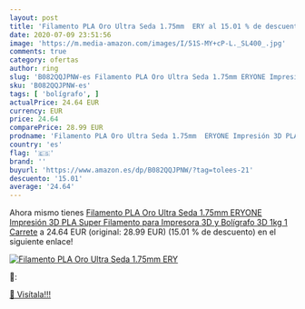 ```yaml
---
layout: post
title: 'Filamento PLA Oro Ultra Seda 1.75mm  ERY al 15.01 % de descuento'
date: 2020-07-09 23:51:56
image: 'https://m.media-amazon.com/images/I/51S-MY+cP-L._SL400_.jpg'
comments: true
category: ofertas
author: ring
slug: 'B082QQJPNW-es Filamento PLA Oro Ultra Seda 1.75mm ERYONE Impresión 3D...'
sku: 'B082QQJPNW-es'
tags: [ 'bolígrafo', ]
actualPrice: 24.64 EUR
currency: EUR
price: 24.64
comparePrice: 28.99 EUR
prodname: 'Filamento PLA Oro Ultra Seda 1.75mm  ERYONE Impresión 3D PLA Super Filamento para Impresora 3D y Bolígrafo 3D  1kg 1 Carrete'
country: 'es'
flag: '🇪🇸'
brand: ''
buyurl: 'https://www.amazon.es/dp/B082QQJPNW/?tag=tolees-21'
descuento: '15.01'
average: '24.64'
---
```


Ahora mismo tienes [Filamento PLA Oro Ultra Seda 1.75mm  ERYONE Impresión 3D PLA Super Filamento para Impresora 3D y Bolígrafo 3D  1kg 1 Carrete](https://www.amazon.es/dp/B082QQJPNW/?tag=tolees-21) a 24.64 EUR (original: 28.99 EUR) (15.01 %  de descuento) en el siguiente enlace!

[![Filamento PLA Oro Ultra Seda 1.75mm  ERY](https://m.media-amazon.com/images/I/51S-MY+cP-L._SL400_.jpg)](https://www.amazon.es/dp/B082QQJPNW/?tag=tolees-21)

🔎:


[🛒 Visítala!!!](https://www.amazon.es/dp/B082QQJPNW/?tag=tolees-21)
